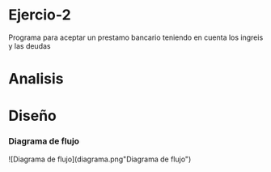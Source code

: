# Ejercio-2
Programa para aceptar un prestamo bancario teniendo en cuenta los ingreis y las deudas

# Analisis

# Diseño

### Diagrama de flujo

![Diagrama de flujo](diagrama.png"Diagrama de flujo")
